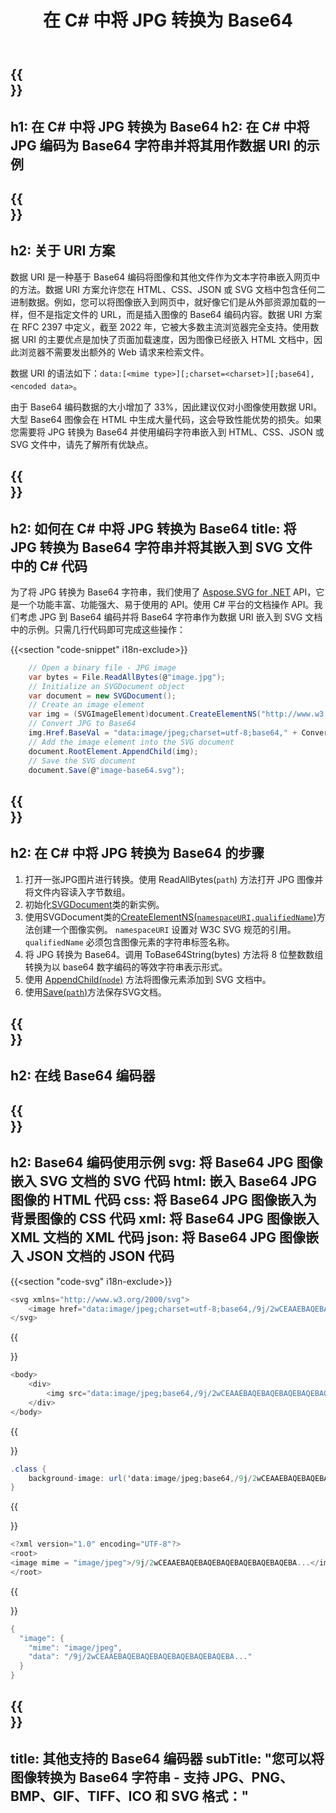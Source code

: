 ﻿---
translation: true
template: /templates/_template-encoder-child.md
title: 在 C# 中将 JPG 转换为 Base64
description: 在 C# 中将 JPG 转换为 Base64，并使用编码字符串作为数据 URI。将其嵌入 HTML、CSS、XML、JSON 等。
url: /net/jpg-to-base64/
family: svg
platformtag: net
feature: encode
informat: JPG
outformat: Base64
---

{{<section banner>}}
---
h1: 在 C# 中将 JPG 转换为 Base64
h2: 在 C# 中将 JPG 编码为 Base64 字符串并将其用作数据 URI 的示例
---

{{<section overview>}}
---
h2: 关于 URI 方案
---

数据 URI 是一种基于 Base64 编码将图像和其他文件作为文本字符串嵌入网页中的方法。数据 URI 方案允许您在 HTML、CSS、JSON 或 SVG 文档中包含任何二进制数据。例如，您可以将图像嵌入到网页中，就好像它们是从外部资源加载的一样，但不是指定文件的 URL，而是插入图像的 Base64 编码内容。数据 URI 方案在 RFC 2397 中定义，截至 2022 年，它被大多数主流浏览器完全支持。使用数据 URI 的主要优点是加快了页面加载速度，因为图像已经嵌入 HTML 文档中，因此浏览器不需要发出额外的 Web 请求来检索文件。

数据 URI 的语法如下：`data:[<mime type>][;charset=<charset>][;base64],<encoded data>`。

由于 Base64 编码数据的大小增加了 33%，因此建议仅对小图像使用数据 URI。大型 Base64 图像会在 HTML 中生成大量代码，这会导致性能优势的损失。如果您需要将 JPG 转换为 Base64 并使用编码字符串嵌入到 HTML、CSS、JSON 或 SVG 文件中，请先了解所有优缺点。

{{<section code-text>}}
---
h2: 如何在 C# 中将 JPG 转换为 Base64
title: 将 JPG 转换为 Base64 字符串并将其嵌入到 SVG 文件中的 C# 代码
---

为了将 JPG 转换为 Base64 字符串，我们使用了 [Aspose.SVG for .NET](https://products.aspose.com/svg/net/) API，它是一个功能丰富、功能强大、易于使用的 API。使用 C# 平台的文档操作 API。我们考虑 JPG 到 Base64 编码并将 Base64 字符串作为数据 URI 嵌入到 SVG 文档中的示例。只需几行代码即可完成这些操作：

{{<section "code-snippet" i18n-exclude>}}

```cs
    // Open a binary file - JPG image
    var bytes = File.ReadAllBytes(@"image.jpg");
    // Initialize an SVGDocument object
    var document = new SVGDocument();
    // Create an image element
    var img = (SVGImageElement)document.CreateElementNS("http://www.w3.org/2000/svg", "image");
    // Convert JPG to Base64
    img.Href.BaseVal = "data:image/jpeg;charset=utf-8;base64," + Convert.ToBase64String(bytes);
    // Add the image element into the SVG document
    document.RootElement.AppendChild(img);
    // Save the SVG document
    document.Save(@"image-base64.svg");
```

{{<section steps>}}
---
h2: 在 C# 中将 JPG 转换为 Base64 的步骤
---
1. 打开一张JPG图片进行转换。使用 ReadAllBytes(`path`) 方法打开 JPG 图像并将文件内容读入字节数组。
1. 初始化[SVGDocument](https://reference.aspose.com/svg/net/aspose.svg/svgdocument/svgdocument/#constructor)类的新实例。
1. 使用SVGDocument类的[CreateElementNS(`namespaceURI,qualifiedName`)](https://reference.aspose.com/svg/net/aspose.svg.dom/document/createelementns/#createelementns)方法创建一个图像实例。 `namespaceURI` 设置对 W3C SVG 规范的引用。 `qualifiedName` 必须包含图像元素的字符串标签名称。
1. 将 JPG 转换为 Base64。调用 ToBase64String(bytes) 方法将 8 位整数数组转换为以 base64 数字编码的等效字符串表示形式。
1. 使用 [AppendChild(`node`)](https://reference.aspose.com/svg/net/aspose.svg.dom/node/appendchild/) 方法将图像元素添加到 SVG 文档中。
1. 使用[Save(`path`)](https://reference.aspose.com/svg/net/aspose.svg/svgdocument/save/)方法保存SVG文档。

{{<section online-encoder>}}
---
h2: 在线 Base64 编码器
---

{{<section examples>}}
---
h2: Base64 编码使用示例
svg: 将 Base64 JPG 图像嵌入 SVG 文档的 SVG 代码
html: 嵌入 Base64 JPG 图像的 HTML 代码
css: 将 Base64 JPG 图像嵌入为背景图像的 CSS 代码
xml: 将 Base64 JPG 图像嵌入 XML 文档的 XML 代码
json: 将 Base64 JPG 图像嵌入 JSON 文档的 JSON 代码
---

{{<section "code-svg" i18n-exclude>}}

```cs
<svg xmlns="http://www.w3.org/2000/svg">
	<image href="data:image/jpeg;charset=utf-8;base64,/9j/2wCEAAEBAQEBAQEBAQEBAQEBAQEBAQEBA..." alt="Blue circle"/>
</svg>
```

{{<section code-html>}}

```cs
<body>
    <div>
        <img src="data:image/jpeg;base64,/9j/2wCEAAEBAQEBAQEBAQEBAQEBAQEBAQEBA..." alt="Blue circle">
    </div>
</body>
```

{{<section code-css>}}

```cs
.class {
    background-image: url('data:image/jpeg;base64,/9j/2wCEAAEBAQEBAQEBAQEBAQEBAQEBAQEBA...');
}
```

{{<section code-xml>}}

```cs
<?xml version="1.0" encoding="UTF-8"?>
<root>
<image mime = "image/jpeg">/9j/2wCEAAEBAQEBAQEBAQEBAQEBAQEBAQEBA...</image>
</root>
```

{{<section code-json>}}

```cs
{
  "image": {
    "mime": "image/jpeg",
    "data": "/9j/2wCEAAEBAQEBAQEBAQEBAQEBAQEBAQEBA..."
  }
}
```

{{<section other-encoders>}}
---
title: 其他支持的 Base64 编码器
subTitle: "您可以将图像转换为 Base64 字符串 - 支持 JPG、PNG、BMP、GIF、TIFF、ICO 和 SVG 格式："
---